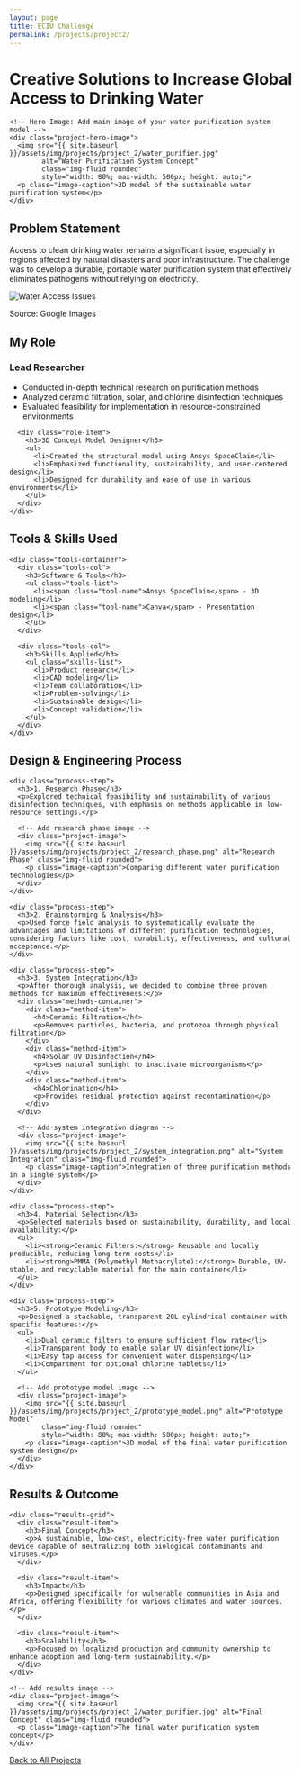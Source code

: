 ```yaml
---
layout: page
title: ECIU Challenge
permalink: /projects/project2/
---
```


<div class="project-container">
  <div class="project-header">
    <h1>Creative Solutions to Increase Global Access to Drinking Water</h1>
    
    <!-- Hero Image: Add main image of your water purification system model -->
    <div class="project-hero-image">
      <img src="{{ site.baseurl }}/assets/img/projects/project_2/water_purifier.jpg"
            alt="Water Purification System Concept" 
            class="img-fluid rounded" 
            style="width: 80%; max-width: 500px; height: auto;">
      <p class="image-caption">3D model of the sustainable water purification system</p>
    </div>
  </div>

  <div class="project-section">
    <h2>Problem Statement</h2>
    <p>Access to clean drinking water remains a significant issue, especially in regions affected by natural disasters and poor infrastructure. The challenge was to develop a durable, portable water purification system that effectively eliminates pathogens without relying on electricity.</p>
    <div class="project-image">
      <img src="{{ site.baseurl }}/assets/img/projects/project_2/water_access_problem.jpg" alt="Water Access Issues" class="img-fluid rounded">
      <p class="image-caption"> Source: Google Images</p>
    </div>
  </div>

  <div class="project-section">
    <h2>My Role</h2>
    <div class="role-container">
      <div class="role-item">
        <h3>Lead Researcher</h3>
        <ul>
          <li>Conducted in-depth technical research on purification methods</li>
          <li>Analyzed ceramic filtration, solar, and chlorine disinfection techniques</li>
          <li>Evaluated feasibility for implementation in resource-constrained environments</li>
        </ul>
      </div>
      
      <div class="role-item">
        <h3>3D Concept Model Designer</h3>
        <ul>
          <li>Created the structural model using Ansys SpaceClaim</li>
          <li>Emphasized functionality, sustainability, and user-centered design</li>
          <li>Designed for durability and ease of use in various environments</li>
        </ul>
      </div>
    </div>
  </div>

  <div class="project-section">
    <h2>Tools & Skills Used</h2>
    
    <div class="tools-container">
      <div class="tools-col">
        <h3>Software & Tools</h3>
        <ul class="tools-list">
          <li><span class="tool-name">Ansys SpaceClaim</span> - 3D modeling</li>
          <li><span class="tool-name">Canva</span> - Presentation design</li>
        </ul>
      </div>
      
      <div class="tools-col">
        <h3>Skills Applied</h3>
        <ul class="skills-list">
          <li>Product research</li>
          <li>CAD modeling</li>
          <li>Team collaboration</li>
          <li>Problem-solving</li>
          <li>Sustainable design</li>
          <li>Concept validation</li>
        </ul>
      </div>
    </div>
    

  <div class="project-section">
    <h2>Design & Engineering Process</h2>
    
    <div class="process-step">
      <h3>1. Research Phase</h3>
      <p>Explored technical feasibility and sustainability of various disinfection techniques, with emphasis on methods applicable in low-resource settings.</p>
      
      <!-- Add research phase image -->
      <div class="project-image">
        <img src="{{ site.baseurl }}/assets/img/projects/project_2/research_phase.png" alt="Research Phase" class="img-fluid rounded">
        <p class="image-caption">Comparing different water purification technologies</p>
      </div>
    </div>
    
    <div class="process-step">
      <h3>2. Brainstorming & Analysis</h3>
      <p>Used force field analysis to systematically evaluate the advantages and limitations of different purification technologies, considering factors like cost, durability, effectiveness, and cultural acceptance.</p>
    </div>
    
    <div class="process-step">
      <h3>3. System Integration</h3>
      <p>After thorough analysis, we decided to combine three proven methods for maximum effectiveness:</p>
      <div class="methods-container">
        <div class="method-item">
          <h4>Ceramic Filtration</h4>
          <p>Removes particles, bacteria, and protozoa through physical filtration</p>
        </div>
        <div class="method-item">
          <h4>Solar UV Disinfection</h4>
          <p>Uses natural sunlight to inactivate microorganisms</p>
        </div>
        <div class="method-item">
          <h4>Chlorination</h4>
          <p>Provides residual protection against recontamination</p>
        </div>
      </div>
      
      <!-- Add system integration diagram -->
      <div class="project-image">
        <img src="{{ site.baseurl }}/assets/img/projects/project_2/system_integration.png" alt="System Integration" class="img-fluid rounded">
        <p class="image-caption">Integration of three purification methods in a single system</p>
      </div>
    </div>
    
    <div class="process-step">
      <h3>4. Material Selection</h3>
      <p>Selected materials based on sustainability, durability, and local availability:</p>
      <ul>
        <li><strong>Ceramic Filters:</strong> Reusable and locally producible, reducing long-term costs</li>
        <li><strong>PMMA (Polymethyl Methacrylate):</strong> Durable, UV-stable, and recyclable material for the main container</li>
      </ul>
    </div>
    
    <div class="process-step">
      <h3>5. Prototype Modeling</h3>
      <p>Designed a stackable, transparent 20L cylindrical container with specific features:</p>
      <ul>
        <li>Dual ceramic filters to ensure sufficient flow rate</li>
        <li>Transparent body to enable solar UV disinfection</li>
        <li>Easy tap access for convenient water dispensing</li>
        <li>Compartment for optional chlorine tablets</li>
      </ul>
      
      <!-- Add prototype model image -->
      <div class="project-image">
        <img src="{{ site.baseurl }}/assets/img/projects/project_2/prototype_model.png" alt="Prototype Model" 
            class="img-fluid rounded" 
            style="width: 80%; max-width: 500px; height: auto;">
        <p class="image-caption">3D model of the final water purification system design</p>
      </div>
    </div>

  <div class="project-section">
    <h2>Results & Outcome</h2>
    
    <div class="results-grid">
      <div class="result-item">
        <h3>Final Concept</h3>
        <p>A sustainable, low-cost, electricity-free water purification device capable of neutralizing both biological contaminants and viruses.</p>
      </div>
      
      <div class="result-item">
        <h3>Impact</h3>
        <p>Designed specifically for vulnerable communities in Asia and Africa, offering flexibility for various climates and water sources.</p>
      </div>
      
      <div class="result-item">
        <h3>Scalability</h3>
        <p>Focused on localized production and community ownership to enhance adoption and long-term sustainability.</p>
      </div>
    </div>
    
    <!-- Add results image -->
    <div class="project-image">
      <img src="{{ site.baseurl }}/assets/img/projects/project_2/water_purifier.jpg" alt="Final Concept" class="img-fluid rounded">
      <p class="image-caption">The final water purification system concept</p>
    </div>
  </div>
    <div class="back-to-projects">
    <a href="{{ site.baseurl }}/projects/" class="btn" role="button">
      <i class="fas fa-arrow-left mr-2"></i>Back to All Projects
    </a>
  </div>
</div>